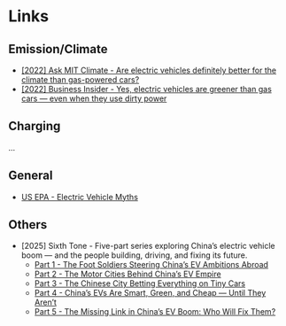 # Links

## Emission/Climate

* [\[2022\] Ask MIT Climate - Are electric vehicles definitely better for the climate than gas-powered cars?](https://climate.mit.edu/ask-mit/are-electric-vehicles-definitely-better-climate-gas-powered-cars)
* [\[2022\] Business Insider - Yes, electric vehicles are greener than gas cars — even when they use dirty power](https://www.businessinsider.com/electric-cars-environment-emissions-gas-battery-coal-power-2022-12)

## Charging

...

## General

* [US EPA - Electric Vehicle Myths](https://www.epa.gov/greenvehicles/electric-vehicle-myths)

## Others

* [2025] Sixth Tone - Five-part series exploring China’s electric vehicle boom — and the people building, driving, and fixing its future.
  * [Part 1 - The Foot Soldiers Steering China’s EV Ambitions Abroad](https://www.sixthtone.com/news/1016511)
  * [Part 2 - The Motor Cities Behind China’s EV Empire](https://www.sixthtone.com/news/1016518)
  * [Part 3 - The Chinese City Betting Everything on Tiny Cars](https://www.sixthtone.com/news/1016519)
  * [Part 4 - China’s EVs Are Smart, Green, and Cheap — Until They Aren’t](https://www.sixthtone.com/news/1016520)
  * [Part 5 - The Missing Link in China’s EV Boom: Who Will Fix Them?](https://www.sixthtone.com/news/1016521)
